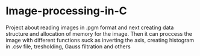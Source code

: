 # Image-processing-in-C
Project about reading images in .pgm format and next creating data structure and allocation of memory for the image. Then it can proccess the image with different functions suck as inverting the axis, creating histogram in .csv file, tresholding, Gauss filtration and others
